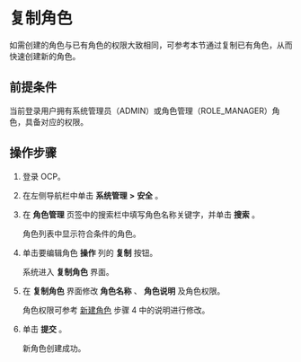 复制角色 
=========================

如需创建的角色与已有角色的权限大致相同，可参考本节通过复制已有角色，从而快速创建新的角色。

**前提条件** 
-----------------------------

当前登录用户拥有系统管理员（ADMIN）或角色管理（ROLE_MANAGER）角色，具备对应的权限。

操作步骤 
-------------------------

1. 登录 OCP。

   

2. 在左侧导航栏中单击 **系统管理** **\>** **安全** 。

   

3. 在 **角色管理** 页签中的搜索栏中填写角色名称关键字，并单击 **搜索** 。

   角色列表中显示符合条件的角色。
   

4. 单击要编辑角色 **操作** 列的 **复制** 按钮。

   系统进入 **复制角色** 界面。
   

5. 在 **复制角色** 界面修改 **角色名称** 、 **角色说明** 及角色权限。

   角色权限可参考 [新建角色](../10.using-system-management/2.create-role.md) 步骤 4 中的说明进行修改。
   

6. 单击 **提交** 。

   新角色创建成功。
   





